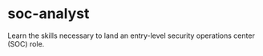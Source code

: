 # soc-analyst

Learn the skills necessary to land an entry-level security operations center (SOC) role.


